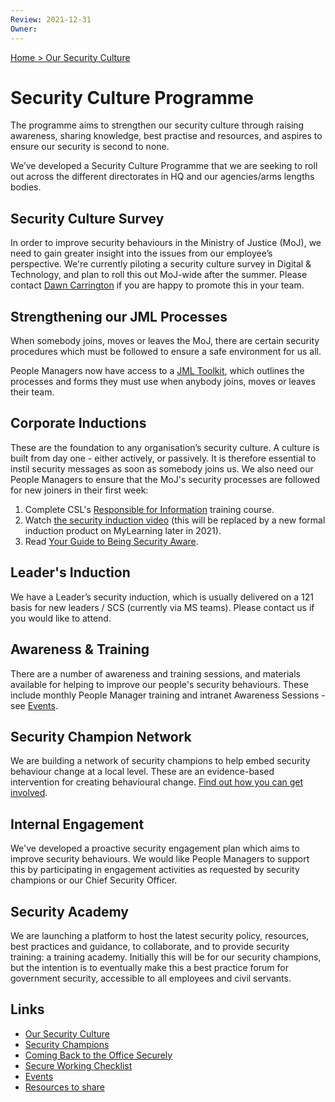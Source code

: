 ```yaml
---
Review: 2021-12-31
Owner:
---
```


[Home > Our Security Culture](security-culture-overview.md)

# Security Culture Programme

The programme aims to strengthen our security culture through raising awareness, sharing knowledge, best practise and resources, and aspires to ensure our security is second to none.

We’ve developed a Security Culture Programme that we are seeking to roll out across the different directorates in HQ and our agencies/arms lengths bodies.

## Security Culture Survey

In order to improve security behaviours in the Ministry of Justice (MoJ), we need to gain
greater insight into the issues from our employee’s perspective. We're currently
piloting a security culture survey in Digital &amp; Technology, and plan to roll
this out MoJ-wide after the summer. Please contact [Dawn Carrington](mailto:dawn.carrington@justice.gov.uk) if you
are happy to promote this in your team.

## Strengthening our JML Processes

When somebody joins, moves or leaves the MoJ, there are certain security
procedures which must be followed to ensure a safe environment for us all.

People Managers now have access to a [JML Toolkit](https://intranet.justice.gov.uk/documents/2021/03/joiners-movers-leavers-toolkit.pdf),
which outlines the processes and forms they must use when anybody joins, moves
or leaves their team.

## Corporate Inductions

These are the foundation to any organisation’s security culture. A culture is
built from day one - either actively, or passively. It is therefore essential to
instil security messages as soon as somebody joins us. We also need our People
Managers to ensure that the MoJ's security processes are followed for new
joiners in their first week:

1. Complete CSL's [Responsible for Information](https://civilservicelearning.civilservice.gov.uk/user/login?destination=node/498964) training course.
2. Watch [the security induction video](https://youtu.be/xpt-6ioa1nA) (this will be replaced by a new formal induction product on MyLearning later in 2021).
3. Read [Your Guide to Being Security Aware](https://intranet.justice.gov.uk/documents/2020/04/your-guide-to-being-security-aware.pdf).

## Leader's Induction

We have a Leader’s security induction, which is usually delivered on a 121 basis for new leaders / SCS (currently via MS teams). Please contact us if you would like to attend.

## Awareness & Training

There are a number of awareness and training sessions, and materials available
for helping to improve our people's security behaviours. These include monthly
People Manager training and intranet Awareness Sessions - see [Events](events.md).

## Security Champion Network

We are building a network of security champions to help embed security behaviour
change at a local level. These are an evidence-based intervention for creating
behavioural change. [Find out how you can get involved](security-champions.md).

## Internal Engagement

We've developed a proactive security engagement plan which aims to improve
security behaviours. We would like People Managers to support this by
participating in engagement activities as requested by security champions or our
Chief Security Officer.

## Security Academy

We are launching a platform to host the latest security policy, resources, best
practices and guidance, to collaborate, and to provide security training: a
training academy. Initially this will be for our security champions, but the
intention is to eventually make this a best practice forum for government
security, accessible to all employees and civil servants.

## Links

- [Our Security Culture](security-culture-overview.md)
- [Security Champions](security-champions.md)
- [Coming Back to the Office Securely](coming-back-to-the-office-securely.md)
- [Secure Working Checklist](secure-working-checklist.md)
- [Events](events.md)
- [Resources to share](resources.md)
